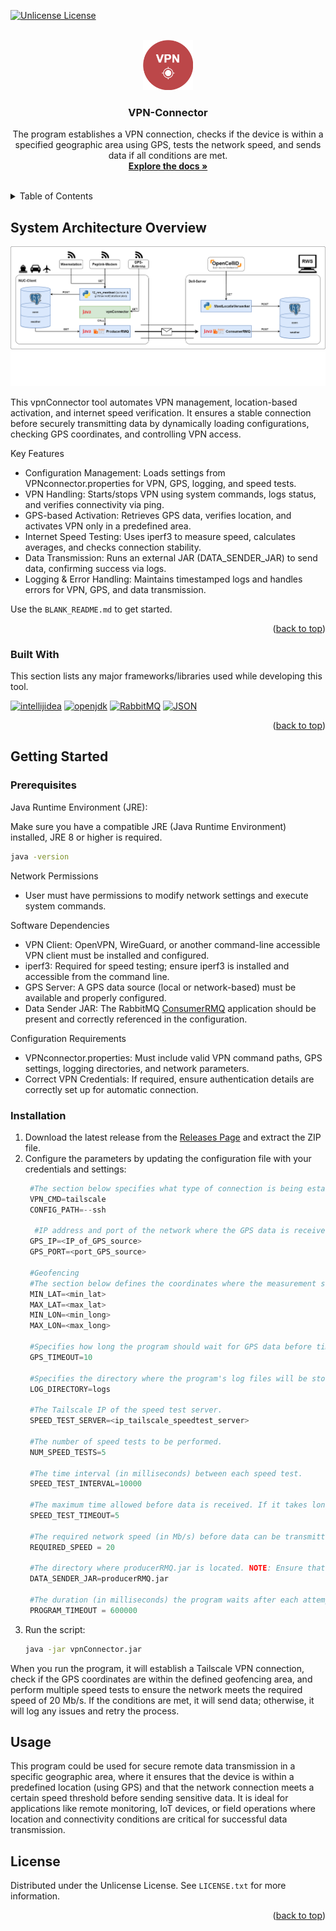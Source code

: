 
<a id="readme-top"></a>

[![Unlicense License][license-shield]][license-url]

<!-- PROJECT LOGO -->
<br />
<div align="center">
  <a href="https://github.com/RWS-CFNS/vpnConnector">
    <img src="images/VpnConnectorLogo.png" alt="Logo" width="80" height="80">
  </a>

  <h3 align="center">VPN-Connector</h3>

  <p align="center">
    The program establishes a VPN connection, checks if the device is within a specified geographic area using GPS, tests the network speed, and sends data if all conditions are met.
    <br />
    <a href="https://github.com/RWS-CFNS/vpnConnector"><strong>Explore the docs »</strong></a>
    <br />
    <br />
  </p>
</div>

<!-- TABLE OF CONTENTS -->
<details>
  <summary>Table of Contents</summary>
  <ol>
    <li>
      <a href="#about-the-project">About The Project</a>
      <ul>
        <li><a href="#built-with">Built With</a></li>
      </ul>
    </li>
    <li>
      <a href="#getting-started">Getting Started</a>
      <ul>
        <li><a href="#prerequisites">Prerequisites</a></li>
        <li><a href="#installation">Installation</a></li>
      </ul>
    </li>
    <li><a href="#usage">Usage</a></li>
    <li><a href="#license">License</a></li>
  </ol>
</details>

<!-- ABOUT THE PROJECT -->
## System Architecture Overview
![Integration with other CFNS systems](images/integrationVpnConnector.png)

This vpnConnector tool automates VPN management, location-based activation, and internet speed verification. It ensures a stable connection before securely transmitting data by dynamically loading configurations, checking GPS coordinates, and controlling VPN access.

Key Features
* Configuration Management: Loads settings from VPNconnector.properties for VPN, GPS, logging, and speed tests.
* VPN Handling: Starts/stops VPN using system commands, logs status, and verifies connectivity via ping.
* GPS-based Activation: Retrieves GPS data, verifies location, and activates VPN only in a predefined area.
* Internet Speed Testing: Uses iperf3 to measure speed, calculates averages, and checks connection stability.
* Data Transmission: Runs an external JAR (DATA_SENDER_JAR) to send data, confirming success via logs.
* Logging & Error Handling: Maintains timestamped logs and handles errors for VPN, GPS, and data transmission.

Use the `BLANK_README.md` to get started.

<p align="right">(<a href="#readme-top">back to top</a>)</p>

### Built With

This section lists any major frameworks/libraries used while developing this tool.

[![intellijidea][intellijidea.org]][intellijidea-url]
[![openjdk][openjdk.org]][openjdk-url]
[![RabbitMQ][Rabbitmq.com]][Rabbitmq-url]
[![JSON][json.org]][json-url]

<p align="right">(<a href="#readme-top">back to top</a>)</p>

## Getting Started

### Prerequisites

Java Runtime Environment (JRE):

Make sure you have a compatible JRE (Java Runtime Environment) installed, JRE 8 or higher is required.
   ```sh
   java -version
   ```
Network Permissions
* User must have permissions to modify network settings and execute system commands.

Software Dependencies
* VPN Client: OpenVPN, WireGuard, or another command-line accessible VPN client must be installed and configured.
* iperf3: Required for speed testing; ensure iperf3 is installed and accessible from the command line.
* GPS Server: A GPS data source (local or network-based) must be available and properly configured.
* Data Sender JAR: The RabbitMQ [ConsumerRMQ](https://github.com/RWS-CFNS/ConsumerRMQ/releases) application should be present and correctly referenced in the configuration.

Configuration Requirements
* VPNconnector.properties: Must include valid VPN command paths, GPS settings, logging directories, and network parameters.
* Correct VPN Credentials: If required, ensure authentication details are correctly set up for automatic connection.

### Installation

1. Download the latest release from the [Releases Page](https://github.com/RWS-CFNS/vpnConnector/releases) and extract the ZIP file.
2. Configure the parameters by updating the configuration file with your credentials and settings:
   ```python
    #The section below specifies what type of connection is being established. NOTE: Do not change these two values unless a different type of connection than Tailscale needs to be set up.
    VPN_CMD=tailscale 
    CONFIG_PATH=--ssh 
    
     #IP address and port of the network where the GPS data is received.
    GPS_IP=<IP_of_GPS_source>
    GPS_PORT=<port_GPS_source>
    
    #Geofencing 
    #The section below defines the coordinates where the measurement set must be located in order to establish a VPN connection and send data.
    MIN_LAT=<min_lat> 
    MAX_LAT=<max_lat> 
    MIN_LON=<min_long>  
    MAX_LON=<max_long>
    
    #Specifies how long the program should wait for GPS data before timing out due to no GPS data being received. The time is in seconds.
    GPS_TIMEOUT=10 
    
    #Specifies the directory where the program's log files will be stored. 
    LOG_DIRECTORY=logs 
    
    #The Tailscale IP of the speed test server.
    SPEED_TEST_SERVER=<ip_tailscale_speedtest_server> 
     
    #The number of speed tests to be performed.
    NUM_SPEED_TESTS=5
    
    #The time interval (in milliseconds) between each speed test.
    SPEED_TEST_INTERVAL=10000 
    
    #The maximum time allowed before data is received. If it takes longer than the specified time, the speed is considered 0 Mb/s. The time is in seconds.
    SPEED_TEST_TIMEOUT=5 
    
    #The required network speed (in Mb/s) before data can be transmitted.
    REQUIRED_SPEED = 20
    
    #The directory where producerRMQ.jar is located. NOTE: Ensure that producerRMQ.jar is in the specified location. DEFAULT: Same directory where vpn_Connector.jar is located.
    DATA_SENDER_JAR=producerRMQ.jar
    
    #The duration (in milliseconds) the program waits after each attempt to send data.
    PROGRAM_TIMEOUT = 600000
   ```
3. Run the script:
   ```sh
   java -jar vpnConnector.jar
   ```
When you run the program, it will establish a Tailscale VPN connection, check if the GPS coordinates are within the defined geofencing area, and perform multiple speed tests to ensure the network meets the required speed of 20 Mb/s. If the conditions are met, it will send data; otherwise, it will log any issues and retry the process.

## Usage
This program could be used for secure remote data transmission in a specific geographic area, where it ensures that the device is within a predefined location (using GPS) and that the network connection meets a certain speed threshold before sending sensitive data. It is ideal for applications like remote monitoring, IoT devices, or field operations where location and connectivity conditions are critical for successful data transmission.

<!-- LICENSE -->
## License

Distributed under the Unlicense License. See `LICENSE.txt` for more information.

<p align="right">(<a href="#readme-top">back to top</a>)</p>

<!-- MARKDOWN LINKS & IMAGES -->
<!-- https://www.markdownguide.org/basic-syntax/#reference-style-links -->
[license-shield]: https://img.shields.io/github/license/RWS-CFNS/vpnconnector.svg?style=for-the-badge
[license-url]: https://github.com/RWS-CFNS/vpnconnector/blob/main/LICENSE

[intellijidea.org]: https://img.shields.io/badge/intellijidea-D952FF?style=for-the-badge&logo=intellijidea&logoColor=white
[intellijidea-url]: https://jetbrains.com/
[Python.org]: https://img.shields.io/badge/Python-1985A1?style=for-the-badge&logo=python&logoColor=white
[Python-url]: https://python.org/
[Opencellid.org]: https://img.shields.io/badge/Opencellid-F09728?style=for-the-badge
[Opencellid-url]: https://Opencellid.org/
[openjdk.org]: https://img.shields.io/badge/openjdk-0075C9?style=for-the-badge&logo=openjdk&logoColor=white
[openjdk-url]: https://openjdk.org/
[Rabbitmq.com]: https://img.shields.io/badge/rabbitmq-FF6600?style=for-the-badge&logo=rabbitmq&logoColor=white
[Rabbitmq-url]: https://rabbitmq.com/
[json.org]: https://img.shields.io/badge/json-589632?style=for-the-badge&logo=json&logoColor=white
[json-url]: https://json.com/
